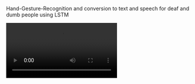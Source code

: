 Hand-Gesture-Recognition and conversion to text and speech for deaf and dumb people using LSTM

![Watch Video!](https://github.com/kshitij9876/Hand-Gesture-Recognition/blob/main/demo%20video.mp4)
